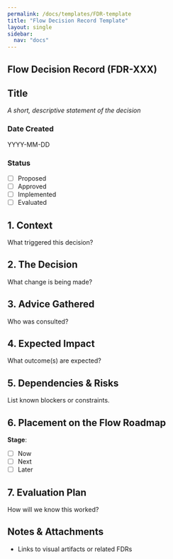 ```yaml
---
permalink: /docs/templates/FDR-template
title: "Flow Decision Record Template"
layout: single
sidebar:
  nav: "docs"
---
```


## Flow Decision Record (FDR-XXX)

## Title

*A short, descriptive statement of the decision*

### Date Created

YYYY-MM-DD

### Status

- [ ] Proposed  
- [ ] Approved  
- [ ] Implemented  
- [ ] Evaluated  

## 1. Context

What triggered this decision?

## 2. The Decision

What change is being made?

## 3. Advice Gathered

Who was consulted?

## 4. Expected Impact

What outcome(s) are expected?

## 5. Dependencies & Risks

List known blockers or constraints.

## 6. Placement on the Flow Roadmap

**Stage**:

- [ ] Now  
- [ ] Next  
- [ ] Later

## 7. Evaluation Plan

How will we know this worked?

## Notes & Attachments

- Links to visual artifacts or related FDRs
